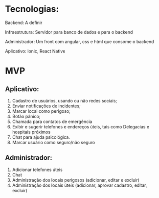 # Tecnologias:
Backend: A definir

Infraestrutura: Servidor para banco de dados e para o backend

Administrador: Um front com angular, css e html que consome o backend

Aplicativo: Ionic, React Native

# MVP

## Aplicativo:
1. Cadastro de usuários, usando ou não redes sociais;
2. Enviar notificações de incidentes;
3. Marcar local como perigoso;
4. Botão pânico;
5. Chamada para contatos de emergência
6. Exibir e sugerir telefones e endereços úteis, tais como Delegacias e hospitais próximos
7. Chat para ajuda psicológica.
8. Marcar usuário como seguro/não seguro

## Administrador:
1. Adicionar telefones úteis
2. Chat
3. Administração dos locais perigosos (adicionar, editar e excluir)
4. Administração dos locais úteis (adicionar, aprovar cadastro, editar, excluir)
